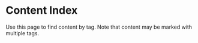 # Content Index

Use this page to find content by tag. Note that content may be marked with multiple tags.
